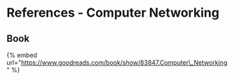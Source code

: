 # References - Computer Networking

## Book

{% embed url="https://www.goodreads.com/book/show/83847.Computer\_Networking" %}



